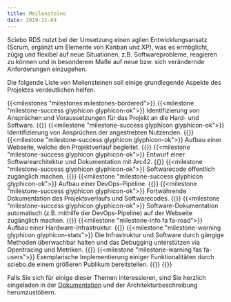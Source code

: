 ```yaml
---
title: Meilensteine
date: 2019-11-04
---
```


Sciebo RDS nutzt bei der Umsetzung einen agilen Entwicklungsansatz (Scrum, ergänzt um Elemente von Kanban und XP), was es ermöglicht, zügig und flexibel auf neue Situationen, z.B. Softwareprobleme, reagieren zu können und in besonderem Maße auf neue bzw. sich verändernde Anforderungen einzugehen.

<!--more-->

Die folgende Liste von Meilensteinen soll einige grundlegende Aspekte des Projektes verdeutlichen helfen.

{{<milestones "milestones milestones-bordered">}}
  {{<milestone "milestone-success glyphicon glyphicon-ok">}}
    Identifizierung von Ansprüchen und Voraussetzungen für das Projekt an die Hard- und Software.
  {{</milestone>}}
  {{<milestone "milestone-success glyphicon glyphicon-ok">}}
    Identifizierung von Ansprüchen der angestrebten Nutzenden.
  {{</milestone>}}
  {{<milestone "milestone-success glyphicon glyphicon-ok">}}
    Aufbau einer Webseite, welche den Projektverlauf begleitet.
  {{</milestone>}}
  {{<milestone "milestone-success glyphicon glyphicon-ok">}}
    Entwurf einer Softwarearchitektur und Dokumentation mit Arc42.
  {{</milestone>}}
  {{<milestone "milestone-success glyphicon glyphicon-ok">}}
    Softwarecode öffentlich zugänglich machen.
  {{</milestone>}}
  {{<milestone "milestone-success glyphicon glyphicon-ok">}}
    Aufbau einer DevOps-Pipeline.
  {{</milestone>}}
  {{<milestone "milestone-success glyphicon glyphicon-ok">}}
    Fortwährende Dokumentation des Projektsverlaufs und Softwarecodes.
  {{</milestone>}}
  {{<milestone "milestone-success glyphicon glyphicon-ok">}}
    Software-Dokumentation automatisch (z.B. mithilfe der DevOps-Pipeline) auf der Webseite zugänglich machen.
  {{</milestone>}}
  {{<milestone "milestone-info fa fa-road">}}
    Aufbau einer Hardware-Infrastruktur.
  {{</milestone>}}
  {{<milestone "milestone-warning glyphicon glyphicon-stats">}}
    Die Infrastruktur und Software durch gängige Methoden überwachbar halten und das Debugging unterstützen via Opentracing und Metriken.
  {{</milestone>}}
  {{<milestone "milestone-warning fas fa-users">}}
    Exemplarische Implementierung einiger Funktionalitäten durch sciebo.de einem größeren Publikum bereitstellen.
  {{</milestone>}}
{{</milestones>}}

Falls Sie sich für einige dieser Themen interessieren, sind Sie herzlich eingeladen in der [Dokumentation](/de/doc) und der Architekturbeschreibung herumzustöbern.
